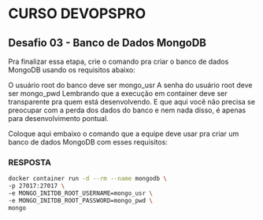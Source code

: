 # CURSO DEVOPSPRO

## Desafio 03 - Banco de Dados MongoDB

Pra finalizar essa etapa, crie o comando pra criar o banco de dados MongoDB usando os requisitos abaixo:

O usuário root do banco deve ser mongo_usr
A senha do usuário root deve ser mongo_pwd
Lembrando que a execução em container deve ser transparente pra quem está desenvolvendo. E que aqui você não precisa se preocupar com a perda dos dados do banco e nem nada disso, é apenas para desenvolvimento pontual.

Coloque aqui embaixo o comando que a equipe deve usar pra criar um banco de dados MongoDB com esses requisitos:

### RESPOSTA

```bash
docker container run -d --rm --name mongodb \
-p 27017:27017 \
-e MONGO_INITDB_ROOT_USERNAME=mongo_usr \
-e MONGO_INITDB_ROOT_PASSWORD=mongo_pwd \
mongo
```

